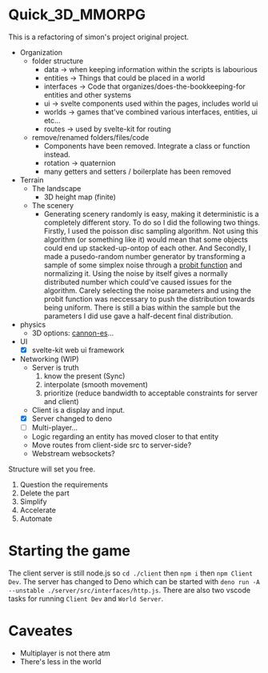 # Quick_3D_MMORPG

This is a refactoring of simon's project original project.

- Organization
  - folder structure
    - data -> when keeping information within the scripts is labourious
    - entities -> Things that could be placed in a world
    - interfaces -> Code that organizes/does-the-bookkeeping-for entities and other systems
    - ui -> svelte components used within the pages, includes world ui
    - worlds -> games that've combined various interfaces, entities, ui etc...
    - routes -> used by svelte-kit for routing
  - remove/renamed folders/files/code
    - Components have been removed. Integrate a class or function instead.
    - rotation -> quaternion
    - many getters and setters / boilerplate has been removed
- Terrain
  - The landscape
    - 3D height map (finite)
  - The scenery
    - Generating scenery randomly is easy, making it deterministic is a completely different story. To do so I did the following two things. Firstly, I used the poisson disc sampling algorithm. Not using this algorithm (or something like it) would mean that some objects could end up stacked-up-ontop of each other. And Secondly, I made a pusedo-random number generator by transforming a sample of some simplex noise through a [probit function](https://en.wikipedia.org/wiki/Probit) and normalizing it. Using the noise by itself gives a normally distributed number which could've caused issues for the algorithm. Carely selecting the noise parameters and using the probit function was neccessary to push the distribution towards being uniform. There is still a bias within the sample but the parameters I did use gave a half-decent final distribution.
- physics
  - 3D options: [cannon-es](https://github.com/pmndrs/cannon-es)...
- UI
  - [x] svelte-kit web ui framework
- Networking (WIP)
  - Server is truth
    1. know the present (Sync)
    2. interpolate (smooth movement)
    3. prioritize (reduce bandwidth to acceptable constraints for server and client)
  - Client is a display and input.
  - [x] Server changed to deno
  - [ ] Multi-player...
  - Logic regarding an entity has moved closer to that entity
  - Move routes from client-side src to server-side?
  - Webstream websockets?

Structure will set you free.

1. Question the requirements
2. Delete the part
3. Simplify
4. Accelerate
5. Automate

# Starting the game

The client server is still node.js so `cd ./client` then `npm i` then `npm Client Dev`. The server has changed to Deno which can be started with `deno run -A --unstable ./server/src/interfaces/http.js`. There are also two vscode tasks for running `Client Dev` and `World Server`.

# Caveates

- Multiplayer is not there atm
- There's less in the world

